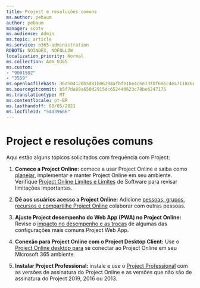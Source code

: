 ```yaml
---
title: Project e resoluções comuns
ms.author: pebaum
author: pebaum
manager: scotv
ms.audience: Admin
ms.topic: article
ms.service: o365-administration
ROBOTS: NOINDEX, NOFOLLOW
localization_priority: Normal
ms.collection: Adm_O365
ms.custom:
- "9001502"
- "3559"
ms.openlocfilehash: 36d504120b5d81b06294afbfb1be4c6e73f0f696c4ea7118c6867e56ccb46b70
ms.sourcegitcommit: b5f7da89a650d2915dc652449623c78be6247175
ms.translationtype: MT
ms.contentlocale: pt-BR
ms.lasthandoff: 08/05/2021
ms.locfileid: "54039666"
---
```

# <a name="project-common-issues-and-resolutions"></a>Project e resoluções comuns

Aqui estão alguns tópicos solicitados com frequência com Project:

1. **Comece a Project Online:**[](https://docs.microsoft.com/ProjectOnline/get-started-with-project-online) comece a usar Project Online e saiba como [planejar,](https://docs.microsoft.com/projectonline/project-online) implementar e manter Project Online em seu ambiente.   Verifique [Project Online Limites e Limites](https://docs.microsoft.com/ProjectOnline/project-online-software-boundaries-and-limits) de Software para revisar limitações importantes.

2. **Dê aos usuários acesso a Project Online:** Adicione [pessoas, grupos, recursos e compartilhe Project Online](https://docs.microsoft.com/projectonline/step-2-add-people-to-project-online) colaborar com outras pessoas. 

3. **Ajuste Project desempenho do Web App (PWA) no Project Online:** Revise o [impacto no desempenho e as trocas](https://docs.microsoft.com/projectonline/tune-project-online-performance) de algumas das configurações mais comuns Project Web App.

4. **Conexão para Project Online com o Project Desktop Client:** Use o [Project Online desktop para](https://docs.microsoft.com/projectonline/connect-to-project-online-with-the-project-online-desktop-client) se conectar ao Project Online em seu Microsoft 365 ambiente. 

5. **Instalar Project Professional:** instale e use o [Project Professional](https://support.office.com/article/install-project-7059249b-d9fe-4d61-ab96-5c5bf435f281) com as versões de assinatura do Project Online e as versões que não são de assinatura do Project 2019, 2016 ou 2013.
